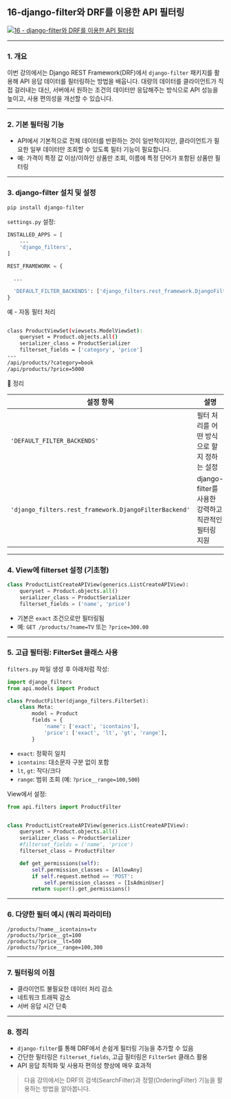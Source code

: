 
## 16-django-filter와 DRF를 이용한 API 필터링
[![16 - django-filter와 DRF를 이용한 API 필터링](https://img.youtube.com/vi/NDFgTGTI8zg/0.jpg)](https://youtu.be/NDFgTGTI8zg?list=PL-2EBeDYMIbTLulc9FSoAXhbmXpLq2l5t)

---


### 1. 개요

이번 강의에서는 Django REST Framework(DRF)에서 `django-filter` 패키지를 활용해 API 응답 데이터를 필터링하는 방법을 배웁니다. 대량의 데이터를 클라이언트가 직접 걸러내는 대신, 서버에서 원하는 조건의 데이터만 응답해주는 방식으로 API 성능을 높이고, 사용 편의성을 개선할 수 있습니다.

---

### 2. 기본 필터링 기능
- API에서 기본적으로 전체 데이터를 반환하는 것이 일반적이지만, 클라이언트가 필요한 일부 데이터만 조회할 수 있도록 필터 기능이 필요합니다.
- 예: 가격이 특정 값 이상/이하인 상품만 조회, 이름에 특정 단어가 포함된 상품만 필터링

---

### 3. django-filter 설치 및 설정
```bash
pip install django-filter
```

`settings.py` 설정:
```python
INSTALLED_APPS = [
    ...
    'django_filters',
]

REST_FRAMEWORK = {

  ...

  'DEFAULT_FILTER_BACKENDS': ['django_filters.rest_framework.DjangoFilterBackend']
}
```

예 - 자동 필터 처리
```bash

class ProductViewSet(viewsets.ModelViewSet):
    queryset = Product.objects.all()
    serializer_class = ProductSerializer
    filterset_fields = ['category', 'price']
---
/api/products/?category=book
/api/products/?price=5000

```


📝 정리

| 설정 항목                                                 | 설명                                  |
| ----------------------------------------------------- | ----------------------------------- |
| `'DEFAULT_FILTER_BACKENDS'`                           | 필터 처리를 어떤 방식으로 할지 정하는 설정            |
| `'django_filters.rest_framework.DjangoFilterBackend'` | django-filter를 사용한 강력하고 직관적인 필터링 지원 |


---

### 4. View에 filterset 설정 (기초형)
```python
class ProductListCreateAPIView(generics.ListCreateAPIView):
    queryset = Product.objects.all()
    serializer_class = ProductSerializer
    filterset_fields = ('name', 'price')
```

- 기본은 `exact` 조건으로만 필터링됨
- 예: `GET /products/?name=TV` 또는 `?price=300.00`

---


### 5. 고급 필터링: FilterSet 클래스 사용
`filters.py` 파일 생성 후 아래처럼 작성:
```python
import django_filters
from api.models import Product

class ProductFilter(django_filters.FilterSet):
    class Meta:
        model = Product
        fields = {
            'name': ['exact', 'icontains'],
            'price': ['exact', 'lt', 'gt', 'range'],
        }
```

- `exact`: 정확히 일치
- `icontains`: 대소문자 구분 없이 포함
- `lt`, `gt`: 작다/크다
- `range`: 범위 조회 (예: `?price__range=100,500`)



View에서 설정:
```python
from api.filters import ProductFilter


class ProductListCreateAPIView(generics.ListCreateAPIView):
    queryset = Product.objects.all()
    serializer_class = ProductSerializer
    #filterset_fields = ('name', 'price')
    filterset_class = ProductFilter

    def get_permissions(self):
        self.permission_classes = [AllowAny]
        if self.request.method == 'POST':
            self.permission_classes = [IsAdminUser]
        return super().get_permissions()

```


---

### 6. 다양한 필터 예시 (쿼리 파라미터)
```http
/products/?name__icontains=tv
/products/?price__gt=100
/products/?price__lt=500
/products/?price__range=100,300
```

---

### 7. 필터링의 이점
- 클라이언트 불필요한 데이터 처리 감소
- 네트워크 트래픽 감소
- 서버 응답 시간 단축

---

### 8. 정리
- `django-filter`를 통해 DRF에서 손쉽게 필터링 기능을 추가할 수 있음
- 간단한 필터링은 `filterset_fields`, 고급 필터링은 `FilterSet` 클래스 활용
- API 응답 최적화 및 사용자 편의성 향상에 매우 효과적

> 다음 강의에서는 DRF의 검색(SearchFilter)과 정렬(OrderingFilter) 기능을 활용하는 방법을 알아봅니다.

